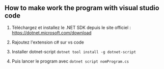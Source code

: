 ## How to make work the program with visual studio code

1. Téléchargez et installez le .NET SDK depuis le site officiel : https://dotnet.microsoft.com/download

2. Rajoutez l'extension c# sur vs code
3. Installer dotnet-script `dotnet tool install -g dotnet-script`
4. Puis lancer le program avec `dotnet script nomProgram.cs`
